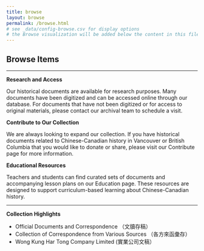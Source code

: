 ```yaml
---
title: browse
layout: browse
permalink: /browse.html
# see _data/config-browse.csv for display options
# the Browse visualization will be added below the content in this file
---
```


## Browse Items

---
<b>Research and Access</b>

Our historical documents are available for research purposes. Many documents have been digitized and can be accessed online through our database. For documents that have not been digitized or for access to original materials, please contact our archival team to schedule a visit.

<b>Contribute to Our Collection</b>

We are always looking to expand our collection. If you have historical documents related to Chinese-Canadian history in Vancouver or British Columbia that you would like to donate or share, please visit our Contribute page for more information.

<b>Educational Resources</b>

Teachers and students can find curated sets of documents and accompanying lesson plans on our Education page. These resources are designed to support curriculum-based learning about Chinese-Canadian history.

---
<b>Collection Highlights</b>

- Official Documents and Correspondence （文牘存稿）
- Collection of Correspondence from Various Sources （各方來函彙存）
- Wong Kung Har Tong Company Limited (實業公司文稿）
